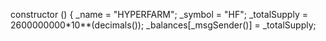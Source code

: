 constructor () {
        _name = "HYPERFARM";
        _symbol = "HF";
        _totalSupply = 2600000000*10**(decimals());
        _balances[_msgSender()] = _totalSupply;
